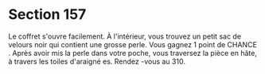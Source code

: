 # Section 157

Le coffret s'ouvre facilement. À l'intérieur, vous trouvez un petit sac de velours noir qui
contient une grosse perle. Vous gagnez 1 point de CHANCE . Après avoir mis la perle dans
votre poche, vous traversez la pièce en hâte, à travers les toiles d'araigné es. Rendez -vous
au 310.